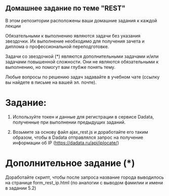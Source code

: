 ## Домашнее задание по теме "REST"

В этом репозитории расположены ваши домашние задания к каждой лекции

Обязательными к выполнению являются задачи без указания звездочки. Их выполнение необходимо для получения зачета и диплома о профессиональной переподготовке.

Задачи со звездочкой (*) являются дополнительными задачами и/или задачами повышенной сложности. Они не являются обязательными к выполнению, но помогут вам глубже понять тему.

Любые вопросы по решению задач задавайте в учебном чате (ссылку вы найдете в письме на вашей эл. почте).

# Задание:

1. Используйте токен и данные для регистрации в сервисе Dadata, полученные при выполнении предыдущих заданий.

2. Возьмите за основу файл ajax_rest.js и доработайте его таким образом, чтобы в Dadata отправлялся запрос на получение информации об IP (https://dadata.ru/api/iplocate/)

# Дополнительное задание (*)
Доработайте скрипт, чтобы после запроса название города выводилось на странице form_rest_ip.html (по аналогии с выводом фамилии и имени в задании 5.2)
